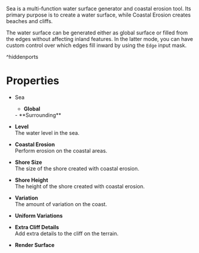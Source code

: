


Sea is a multi-function water surface generator and coastal erosion tool. Its primary purpose is to create a water surface, while Coastal Erosion creates beaches and cliffs.

The water surface can be generated either as global surface or filled from the edges without affecting inland features. In the latter mode, you can have custom control over which edges fill inward by using the `Edge` input mask.

^hiddenports



# Properties

- Sea
  - **Global**  
  <desc>
  - **Surrounding**  
  <desc>
- **Level**  
  The water level in the sea.
- **Coastal Erosion**  
  Perform erosion on the coastal areas.
- **Shore Size**  
  The size of the shore created with coastal erosion.
- **Shore Height**  
  The height of the shore created with coastal erosion.
- **Variation**  
  The amount of variation on the coast.
- **Uniform Variations**  
  
- **Extra Cliff Details**  
  Add extra details to the cliff on the terrain.
- **Render Surface**  
  



